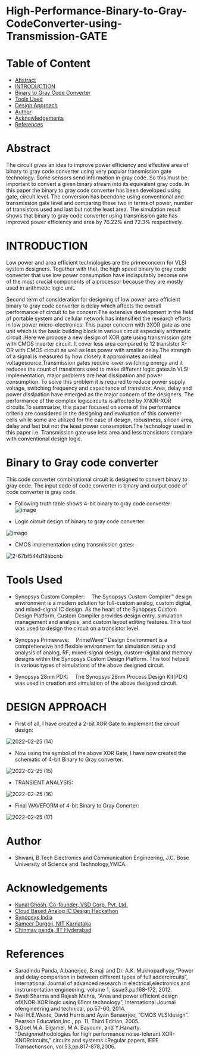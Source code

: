 # High-Performance-Binary-to-Gray-CodeConverter-using-Transmission-GATE
# Table of Content
- [Abstract](https://github.com/Shivani327/High-Performance-Binary-to-Gray-CodeConverter-using-Transmission-GATE/blob/main/README.md#abstract)
- [INTRODUCTION](https://github.com/Shivani327/High-Performance-Binary-to-Gray-CodeConverter-using-Transmission-GATE/edit/main/README.md#introduction)
- [Binary to Gray Code Converter](https://github.com/Shivani327/High-Performance-Binary-to-Gray-CodeConverter-using-Transmission-GATE/edit/main/README.md#binary-to-gray-code-converter)
- [Tools Used](https://github.com/Shivani327/High-Performance-Binary-to-Gray-CodeConverter-using-Transmission-GATE/edit/main/README.md#tools-used)
- [Design Approach](https://github.com/Shivani327/High-Performance-Binary-to-Gray-CodeConverter-using-Transmission-GATE/edit/main/README.md#design-approach)
- [Author](https://github.com/Shivani327/High-Performance-Binary-to-Gray-CodeConverter-using-Transmission-GATE/edit/main/README.md#author)
- [Acknowledgements](https://github.com/Shivani327/High-Performance-Binary-to-Gray-CodeConverter-using-Transmission-GATE/edit/main/README.md#acknowledgements)
- [References](https://github.com/Shivani327/High-Performance-Binary-to-Gray-CodeConverter-using-Transmission-GATE/edit/main/README.md#references)
# Abstract
The circuit gives an idea to improve power efficiency and effective area of binary to gray code converter using very popular transmission gate technology. Some sensors send information in gray code. So this must be important to convert a given binary stream into its equivalent gray code. In this paper the binary to gray code converter has been developed using gate, circuit level. The conversion has beendone using conventional and transmission gate level and comparing these two in terms of power, number of transistors used and last but not the least area. The simulation result shows that binary to gray code converter using transmission gate has improved power efficiency and area by 76.22% and 72.3% respectively.
# INTRODUCTION
Low power and area efficient technologies are the primeconcern for VLSI system designers. Together with that, the high speed binary to gray code converter that use low power consumption have indisputably become one of the most crucial components of a processor because they are mostly used in arithmetic logic unit.
 
Second term of consideration for designing of low power area efficient binary to gray code converter is delay which affects the overall performance of circuit to be concern.The extensive development in the field of portable system and cellular network has intensified the research efforts in low power micro-electronics. This paper concern with 3XOR gate as one unit which is the basic building block in various circuit especially arithmetic circuit .Here we propose a new design of XOR gate using transmission gate with CMOS inverter circuit. It cover less area compared to 12 transistor X-OR with CMOS circuit as well as less power with smaller delay.The strength of a signal is measured by how closely it approximates an ideal voltagesource.Transmission gates require lower switching energy and it reduces the count of transistors used to make different logic gates.In VLSI implementation, major problems are heat dissipation and power consumption. To solve this problem it is required to reduce power supply voltage, switching frequency and capacitance of transistor. Area, delay and power dissipation have emerged as the major concern of the designers. The performance of the complex logiccircuits is affected by XNOR-XOR circuits.To summarize, this paper focused on some of the performance criteria are considered in the designing and evaluation of this converter cells while some are utilized for the ease of design, robustness, silicon area, delay and last but not the least power consumption.The technology used in this paper i.e. Transmission gate use less area and less transistors compare with conventional design logic.
# Binary to Gray code converter
This code converter combinational circuit is designed to convert binary to gray code. The input code of code converter is binary and output code of code converter is gray code.

- Following truth table shows 4-bit binary to gray code converter:
![image](https://user-images.githubusercontent.com/100506927/155873334-7a5027e4-6d33-4e4f-9c39-d6b4495d4c1f.png)

- Logic circuit design of binary to gray code converter:

![image](https://user-images.githubusercontent.com/100506927/155873482-9ebee343-5802-43f4-952c-1b5a24099251.png)

- CMOS implementation using transmission gates:

![2-67bf544d19abcnb](https://user-images.githubusercontent.com/100506927/155874035-4a0f0459-ec16-4767-9219-ec447a0b4e36.jpg)

# Tools Used 
 - Synopsys Custom Compiler:  The Synopsys Custom Compiler™ design environment is a modern solution for full-custom analog, custom digital, and mixed-signal IC design. As the heart of the Synopsys Custom Design Platform, Custom Compiler provides design entry, simulation management and analysis, and custom layout editing features. This tool was used to design the circuit on a transistor level.
  
 - Synopsys Primewave:  PrimeWave™ Design Environment is a comprehensive and flexible environment for simulation setup and analysis of analog, RF, mixed-signal design, custom-digital and memory designs within the Synopsys Custom Design Platform. This tool helped in various types of simulations of the above designed circuit.
  
 - Synopsys 28nm PDK:  The Synopsys 28nm Process Design Kit(PDK) was used in creation and simulation of the above designed circuit.
  
# DESIGN APPROACH
- First of all, I have created a 2-bit XOR Gate to implement the circuit design:
 
 ![2022-02-25 (14)](https://user-images.githubusercontent.com/100506927/155874930-60726d70-a840-4740-bcaa-d7a930dbbc63.png)
- Now using the symbol of the above XOR Gate, I have now created the schematic of 4-bit Binary to Gray converter:
 
 ![2022-02-25 (15)](https://user-images.githubusercontent.com/100506927/155875024-e991971a-f442-421b-984c-cec7c7ba2b1f.png)
- TRANSIENT ANALYSIS:
 
 ![2022-02-25 (16)](https://user-images.githubusercontent.com/100506927/155875057-980a6af8-f890-462c-b7d6-70de77966b7f.png)
- Final WAVEFORM of 4-bit Binary to Gray Conerter:

![2022-02-25 (17)](https://user-images.githubusercontent.com/100506927/155875110-7674d916-7b88-472b-8447-1b8da21b0eeb.png)

# Author
- Shivani, B.Tech Electronics and Communication Engineering, J.C. Bose University of Science and Technology,YMCA.

# Acknowledgements
- [Kunal Ghosh, Co-founder, VSD Corp. Pvt. Ltd.](https://www.iith.ac.in/events/2022/02/15/Cloud-Based-Analog-IC-Design-Hackathon/)
- [Cloud Based Analog IC Design Hackathon](https://www.iith.ac.in/events/2022/02/15/Cloud-Based-Analog-IC-Design-Hackathon/')
- [Synopsys India](https://www.iith.ac.in/events/2022/02/15/Cloud-Based-Analog-IC-Design-Hackathon/')
- [Sameer Durgoji, NIT Karnataka](https://www.iith.ac.in/events/2022/02/15/Cloud-Based-Analog-IC-Design-Hackathon/')
- [Chinmay panda, IIT Hyderabad](https://www.iith.ac.in/events/2022/02/15/Cloud-Based-Analog-IC-Design-Hackathon/')

# References
- Saradindu Panda, A.banerjee, B.maji and Dr. A.K. Mukhopadhyay,“Power and delay comparison in between different types of full addercircuits”, International Journal of advanced research in electrical,electronics and instrumentation engineering, volume 1, issue3.pp.168-172, 2012.
- Swati Sharma and Rajesh Mehra, “Area and power efficient design ofXNOR-XOR logic using 65nm technology”, International Journal ofengineering and technical, pp.57-60, 2014.
- Neil H.E.Weste, David Harris and Ayan Banaerjee, “CMOS VLSIdesign”. Pearson Education,Inc., pp. 11, Third Edition, 2005.
- S,Goel.M.A. Elgamel, M.A. Bayoumi, and Y.Hanarty. “Designmethodologies for high performance noise-tolerant XOR-XNORcircuits,” circuits and systems I:Regular papers, IEEE Transactionson, vol.53,pp.817-878,2006.
